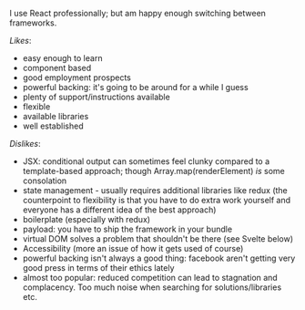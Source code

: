 I use React professionally; but am happy enough switching between frameworks.

_Likes_:

-   easy enough to learn
-   component based
-   good employment prospects
-   powerful backing: it's going to be around for a while I guess
-   plenty of support/instructions available
-   flexible
-   available libraries
-   well established

_Dislikes_:

-   JSX: conditional output can sometimes feel clunky compared to a template-based approach; though Array.map(renderElement)  _is_  some consolation
-   state management - usually requires additional libraries like redux (the counterpoint to flexibility is that you have to do extra work yourself and everyone has a different idea of the best approach)
-   boilerplate (especially with redux)
-   payload: you have to ship the framework in your bundle
-   virtual DOM solves a problem that shouldn't be there (see Svelte below)
-   Accessibility (more an issue of how it gets used of course)
-   powerful backing isn't always a good thing: facebook aren't getting very good press in terms of their ethics lately
-   almost too popular: reduced competition can lead to stagnation and complacency. Too much noise when searching for solutions/libraries etc.
<!--stackedit_data:
eyJoaXN0b3J5IjpbLTExNTQ4NDU5NTZdfQ==
-->